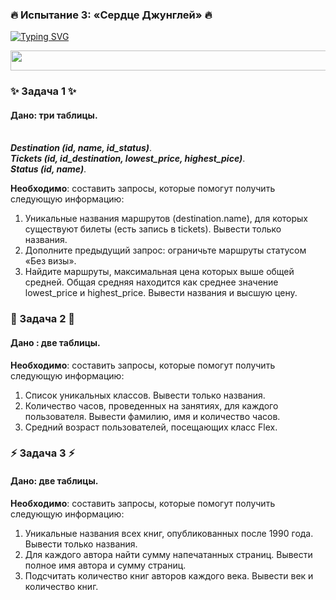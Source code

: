 ### 🔥 Испытание 3: «Сердце Джунглей» 🔥

[![Typing SVG](https://readme-typing-svg.herokuapp.com?color=%2336BCF7&lines=Мой+любимый+SQL)](https://git.io/typing-svg)

<img src="https://pa1.narvii.com/7446/9f8a6f798ba73c14efc81d374004d266739c4909r1-400-50_hq.gif" height="32" width="1000"> 

### ✨ Задача 1 ✨
#### Дано: три таблицы.

<br>***Destination (id, name, id_status)***.
<br>***Tickets (id, id_destination, lowest_price, highest_pice)***.
<br>***Status (id, name)***.</br>

**Необходимо**: составить запросы, которые помогут получить следующую информацию:

1. Уникальные названия маршрутов (destination.name), для которых существуют билеты (есть запись в tickets). Вывести только названия.
2. Дополните предыдущий запрос: ограничьте маршруты статусом «Без визы».
3. Найдите маршруты, максимальная цена которых выше общей средней. Общая средняя находится как среднее значение lowest_price и highest_price. Вывести названия и высшую цену.

### 🚩 Задача 2 🚩
#### Дано : две таблицы.

**Необходимо**: составить запросы, которые помогут получить следующую информацию:

1. Список уникальных классов. Вывести только названия.
2. Количество часов, проведенных на занятиях, для каждого пользователя. Вывести фамилию, имя и количество часов.
3. Средний возраст пользователей, посещающих класс Flex.

###  ⚡ Задача 3 ⚡
#### Дано: две таблицы. 

**Необходимо**: составить запросы, которые помогут получить следующую информацию:

1. Уникальные названия всех книг, опубликованных после 1990 года. Вывести только названия.
2. Для каждого автора найти сумму напечатанных страниц. Вывести полное имя автора и сумму страниц.
3. Подсчитать количество книг авторов каждого века. Вывести век и количество книг.
